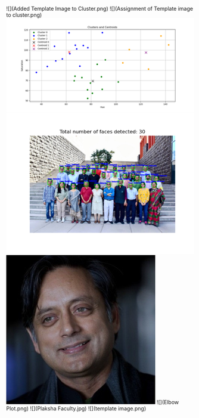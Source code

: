 ![](Added Template Image to Cluster.png)
![](Assignment of Template image to cluster.png)
![](clusters_and_centroids.png)
![](detected_faces_img.png)
![](Dr_Shashi_Tharoor.jpg)
![](Elbow Plot.png)
![](Plaksha Faculty.jpg)
![](template image.png)
